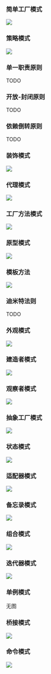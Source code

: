 
### 简单工厂模式

![](https://raw.githubusercontent.com/xinghalo/DesignPattern/master/01-简单工厂模式/简单工厂.png)


### 策略模式

![](https://raw.githubusercontent.com/xinghalo/DesignPattern/master/02-策略模式/策略模式.png)


### 单一职责原则

TODO

### 开放-封闭原则

TODO

### 依赖倒转原则

TODO

### 装饰模式

![](https://raw.githubusercontent.com/xinghalo/DesignPattern/master/06-装饰模式/装饰模式.png)

### 代理模式

![](https://raw.githubusercontent.com/xinghalo/DesignPattern/master/07-代理模式/代理模式.png)

### 工厂方法模式

![](https://raw.githubusercontent.com/xinghalo/DesignPattern/master/08-工厂方法模式/工厂方法.png)

### 原型模式

![](https://raw.githubusercontent.com/xinghalo/DesignPattern/master/09-原型模式/原型模式.png)

### 模板方法

![](https://raw.githubusercontent.com/xinghalo/DesignPattern/master/10-模板方法/模板方法.png)

### 迪米特法则

TODO

### 外观模式

![](https://raw.githubusercontent.com/xinghalo/DesignPattern/master/12-外观模式/外观模式.png)

### 建造者模式

![](https://raw.githubusercontent.com/xinghalo/DesignPattern/master/13-建造者模式/建造者模式.png)

### 观察者模式

![](https://raw.githubusercontent.com/xinghalo/DesignPattern/master/14-观察者模式/观察者模式.png)

### 抽象工厂模式

![](https://raw.githubusercontent.com/xinghalo/DesignPattern/master/15-抽象工厂模式/抽象工厂模式.png)

### 状态模式

![](https://raw.githubusercontent.com/xinghalo/DesignPattern/master/16-状态模式/状态模式.png)

### 适配器模式

![](https://raw.githubusercontent.com/xinghalo/DesignPattern/master/17-适配器模式/适配器模式.png)

### 备忘录模式

![](https://raw.githubusercontent.com/xinghalo/DesignPattern/master/18-备忘录模式/备忘录模式.png)

### 组合模式

![](https://raw.githubusercontent.com/xinghalo/DesignPattern/master/19-组合模式/组合模式.png)

### 迭代器模式

![](https://raw.githubusercontent.com/xinghalo/DesignPattern/master/20-迭代器模式/迭代器模式.png)

### 单例模式

无图

### 桥接模式

![](https://raw.githubusercontent.com/xinghalo/DesignPattern/master/22-桥接模式/桥接模式.png)

### 命令模式

![](https://raw.githubusercontent.com/xinghalo/DesignPattern/master/23-命令模式/命令模式.png)